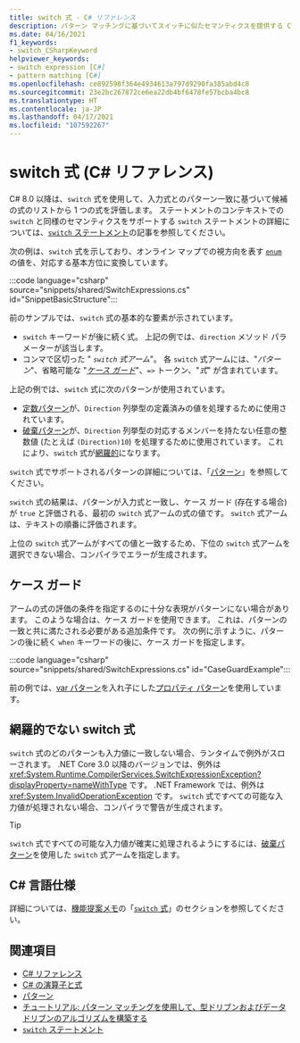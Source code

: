 ```yaml
---
title: switch 式 - C# リファレンス
description: パターン マッチングに基づいてスイッチに似たセマンティクスを提供する C# の switch 式について説明します
ms.date: 04/16/2021
f1_keywords:
- switch_CSharpKeyword
helpviewer_keywords:
- switch expression [C#]
- pattern matching [C#]
ms.openlocfilehash: ce892598f364e4934613a797d9290fa385abd4c8
ms.sourcegitcommit: 23e2bc267872ce6ea22db4bf6478fe57bcba4bc8
ms.translationtype: HT
ms.contentlocale: ja-JP
ms.lasthandoff: 04/17/2021
ms.locfileid: "107592267"
---
```

# <a name="switch-expression-c-reference"></a>switch 式 (C# リファレンス)

C# 8.0 以降は、`switch` 式を使用して、入力式とのパターン一致に基づいて候補の式のリストから 1 つの式を評価します。 ステートメントのコンテキストでの `switch` と同様のセマンティクスをサポートする `switch` ステートメントの詳細については、[`switch` ステートメント](../keywords/switch.md)の記事を参照してください。

次の例は、`switch` 式を示しており、オンライン マップでの視方向を表す [`enum`](../builtin-types/enum.md) の値を、対応する基本方位に変換しています。

:::code language="csharp" source="snippets/shared/SwitchExpressions.cs" id="SnippetBasicStructure":::

前のサンプルでは、`switch` 式の基本的な要素が示されています。

- `switch` キーワードが後に続く式。 上記の例では、`direction` メソッド パラメーターが該当します。
- コンマで区切った " *`switch` 式アーム*"。 各 `switch` 式アームには、"*パターン*"、省略可能な "[*ケース ガード*](#case-guards)"、`=>` トークン、"*式*" が含まれています。

上記の例では、`switch` 式に次のパターンが使用されています。

- [定数パターン](patterns.md#constant-pattern)が、`Direction` 列挙型の定義済みの値を処理するために使用されています。
- [破棄パターン](patterns.md#discard-pattern)が、`Direction` 列挙型の対応するメンバーを持たない任意の整数値 (たとえば `(Direction)10`) を処理するために使用されています。 これにより、`switch` 式が[網羅的](#non-exhaustive-switch-expressions)になります。

`switch` 式でサポートされるパターンの詳細については、「[パターン](patterns.md)」を参照してください。

`switch` 式の結果は、パターンが入力式と一致し、ケース ガード (存在する場合) が `true` と評価される、最初の `switch` 式アームの式の値です。 `switch` 式アームは、テキストの順番に評価されます。

上位の `switch` 式アームがすべての値と一致するため、下位の `switch` 式アームを選択できない場合、コンパイラでエラーが生成されます。

## <a name="case-guards"></a>ケース ガード

アームの式の評価の条件を指定するのに十分な表現がパターンにない場合があります。 このような場合は、ケース ガードを使用できます。 これは、パターンの一致と共に満たされる必要がある追加条件です。 次の例に示すように、パターンの後に続く `when` キーワードの後に、ケース ガードを指定します。

:::code language="csharp" source="snippets/shared/SwitchExpressions.cs" id="CaseGuardExample":::

前の例では、[var パターン](patterns.md#var-pattern)を入れ子にした[プロパティ パターン](patterns.md#property-pattern)を使用しています。

## <a name="non-exhaustive-switch-expressions"></a>網羅的でない switch 式

`switch` 式のどのパターンも入力値に一致しない場合、ランタイムで例外がスローされます。 .NET Core 3.0 以降のバージョンでは、例外は <xref:System.Runtime.CompilerServices.SwitchExpressionException?displayProperty=nameWithType> です。 .NET Framework では、例外は <xref:System.InvalidOperationException> です。 `switch` 式ですべての可能な入力値が処理されない場合、コンパイラで警告が生成されます。

> [!TIP]
> `switch` 式ですべての可能な入力値が確実に処理されるようにするには、[破棄パターン](patterns.md#discard-pattern)を使用した `switch` 式アームを指定します。

## <a name="c-language-specification"></a>C# 言語仕様

詳細については、[機能提案メモ](~/_csharplang/proposals/csharp-8.0/patterns.md)の「[`switch` 式](~/_csharplang/proposals/csharp-8.0/patterns.md#switch-expression)」のセクションを参照してください。

## <a name="see-also"></a>関連項目

- [C# リファレンス](../index.md)
- [C# の演算子と式](index.md)
- [パターン](patterns.md)
- [チュートリアル: パターン マッチングを使用して、型ドリブンおよびデータ ドリブンのアルゴリズムを構築する](../../tutorials/pattern-matching.md)
- [`switch` ステートメント](../keywords/switch.md)
